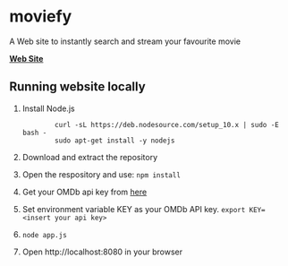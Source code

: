 


# moviefy 

A Web site to instantly search and stream your favourite movie 

**[Web Site](https://cinemafy.herokuapp.com/)**  

## Running website locally 
	
 1. Install Node.js 
			

			    curl -sL https://deb.nodesource.com/setup_10.x | sudo -E bash -
    			sudo apt-get install -y nodejs 
 

 2. Download and extract the repository

3. Open the respository and use: `npm install`   

4. Get your OMDb api key from [here](http://www.omdbapi.com/apikey.aspx?__EVENTTARGET=freeAcct&__EVENTARGUMENT=&__LASTFOCUS=&__VIEWSTATE=/wEPDwUKLTIwNDY4MTIzNQ9kFgYCAQ9kFgICBw8WAh4HVmlzaWJsZWhkAgIPFgIfAGhkAgMPFgIfAGhkGAEFHl9fQ29udHJvbHNSZXF1aXJlUG9zdEJhY2tLZXlfXxYDBQtwYXRyZW9uQWNjdAUIZnJlZUFjY3QFCGZyZWVBY2N0x0euvR/zVv1jLU3mGetH4R3kWtYKWACCaYcfoP1IY8g=&__VIEWSTATEGENERATOR=5E550F58&__EVENTVALIDATION=/wEdAAU5GG7XylwYou%2bzznFv7FbZmSzhXfnlWWVdWIamVouVTzfZJuQDpLVS6HZFWq5fYpioiDjxFjSdCQfbG0SWduXFd8BcWGH1ot0k0SO7CfuulN6vYN8IikxxqwtGWTciOwQ4e4xie4N992dlfbpyqd1D&at=freeAcct&Email=)

5. Set environment variable KEY as your OMDb API key. `export KEY= <insert your api key>` 
6. `node app.js `     
7. Open http://localhost:8080 in your browser

		
	


	
	
